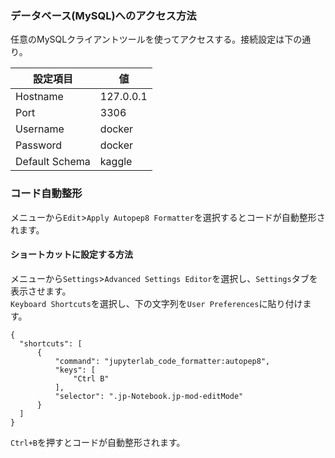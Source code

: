 ### データベース(MySQL)へのアクセス方法
任意のMySQLクライアントツールを使ってアクセスする。接続設定は下の通り。

| 設定項目       | 値        |
| -------------- | --------- |
| Hostname       | 127.0.0.1 |
| Port           | 3306      |
| Username       | docker    |
| Password       | docker    |
| Default Schema | kaggle    |



### コード自動整形
メニューから`Edit`>`Apply Autopep8 Formatter`を選択するとコードが自動整形されます。
#### ショートカットに設定する方法
メニューから`Settings`>`Advanced Settings Editor`を選択し、`Settings`タブを表示させます。  
`Keyboard Shortcuts`を選択し、下の文字列を`User Preferences`に貼り付けます。

```
{  
  "shortcuts": [
      {  
          "command": "jupyterlab_code_formatter:autopep8",  
          "keys": [  
              "Ctrl B"  
          ],  
          "selector": ".jp-Notebook.jp-mod-editMode"  
      }
  ]  
}
```

`Ctrl+B`を押すとコードが自動整形されます。
